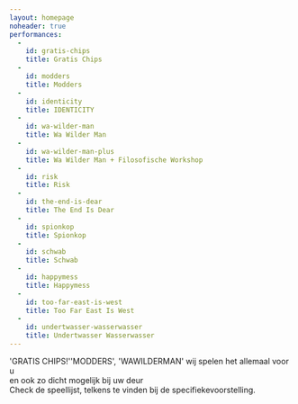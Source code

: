 ```yaml
---
layout: homepage
noheader: true
performances:
  -
    id: gratis-chips
    title: Gratis Chips
  -
    id: modders
    title: Modders
  -
    id: identicity
    title: IDENTICITY
  -
    id: wa-wilder-man
    title: Wa Wilder Man
  -
    id: wa-wilder-man-plus
    title: Wa Wilder Man + Filosofische Workshop
  -
    id: risk
    title: Risk
  -
    id: the-end-is-dear
    title: The End Is Dear
  -
    id: spionkop
    title: Spionkop
  -
    id: schwab
    title: Schwab
  -
    id: happymess
    title: Happymess
  -
    id: too-far-east-is-west
    title: Too Far East Is West
  -
    id: undertwasser-wasserwasser
    title: Undertwasser Wasserwasser
---
```

'GRATIS CHIPS!''MODDERS', 'WAWILDERMAN' wij spelen het allemaal voor u<br>
en ook zo dicht mogelijk bij uw deur<br>
Check de speellijst, telkens te vinden bij de specifiekevoorstelling.




